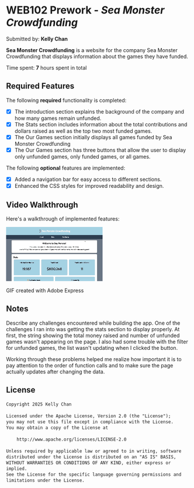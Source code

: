 # WEB102 Prework - *Sea Monster Crowdfunding*

Submitted by: **Kelly Chan**

**Sea Monster Crowdfunding** is a website for the company Sea Monster Crowdfunding that displays information about the games they have funded.

Time spent: **7** hours spent in total

## Required Features

The following **required** functionality is completed:

* [X] The introduction section explains the background of the company and how many games remain unfunded.
* [X] The Stats section includes information about the total contributions and dollars raised as well as the top two most funded games.
* [X] The Our Games section initially displays all games funded by Sea Monster Crowdfunding
* [X] The Our Games section has three buttons that allow the user to display only unfunded games, only funded games, or all games.

The following **optional** features are implemented:

* [X] Added a navigation bar for easy access to different sections.
* [X] Enhanced the CSS styles for improved readability and design.

## Video Walkthrough

Here's a walkthrough of implemented features:

<img src='Walkthrough.gif' title='Video Walkthrough' width='' alt='Video Walkthrough' />

GIF created with Adobe Express

## Notes

Describe any challenges encountered while building the app.
One of the challenges I ran into was getting the stats section to display properly. At first, the string showing the total money raised and number of unfunded games wasn't appearing on the page. I also had some trouble with the filter for unfunded games, the list wasn't updating when I clicked the button. 

Working through these problems helped me realize how important it is to pay attention to the order of function calls and to make sure the page actually updates after changing the data.

## License

    Copyright 2025 Kelly Chan

    Licensed under the Apache License, Version 2.0 (the "License");
    you may not use this file except in compliance with the License.
    You may obtain a copy of the License at

        http://www.apache.org/licenses/LICENSE-2.0

    Unless required by applicable law or agreed to in writing, software
    distributed under the License is distributed on an "AS IS" BASIS,
    WITHOUT WARRANTIES OR CONDITIONS OF ANY KIND, either express or implied.
    See the License for the specific language governing permissions and
    limitations under the License.

